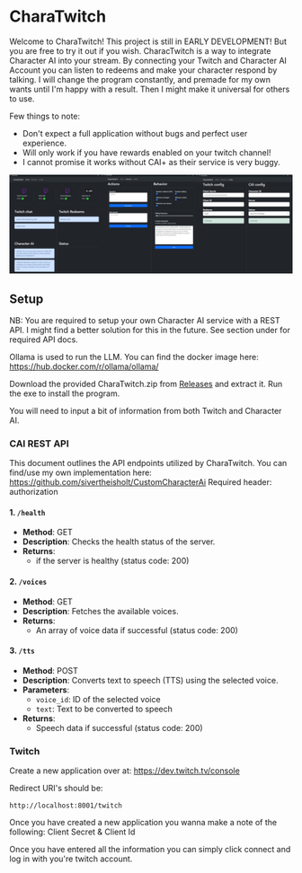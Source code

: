 # CharaTwitch

Welcome to CharaTwitch! This project is still in EARLY DEVELOPMENT! But you are free to try it out if you wish.
CharacTwitch is a way to integrate Character AI into your stream. By connecting your Twitch and Character AI Account you can listen to redeems and make your character respond by talking.
I will change the program constantly, and premade for my own wants until I'm happy with a result. Then I might make it universal for others to use.

Few things to note:

- Don't expect a full application without bugs and perfect user experience.
- Will only work if you have rewards enabled on your twitch channel!
- I cannot promise it works without CAI+ as their service is very buggy.

![Imgur](https://github.com/sivertheisholt/CharaTwitch/blob/main/assets/CharaTwitchFull.png)

## Setup

NB: You are required to setup your own Character AI service with a REST API. I might find a better solution for this in the future. See section under for required API docs.

Ollama is used to run the LLM. You can find the docker image here: https://hub.docker.com/r/ollama/ollama/

Download the provided CharaTwitch.zip from [Releases](https://github.com/sivertheisholt/CharaTwitch/releases) and extract it. Run the exe to install the program.

You will need to input a bit of information from both Twitch and Character AI.


### CAI REST API

This document outlines the API endpoints utilized by CharaTwitch.
You can find/use my own implementation here: https://github.com/sivertheisholt/CustomCharacterAi
Required header: authorization

#### 1. `/health`

- **Method**: GET
- **Description**: Checks the health status of the server.
- **Returns**:
  - if the server is healthy (status code: 200)

#### 2. `/voices`

- **Method**: GET
- **Description**: Fetches the available voices.
- **Returns**:
  - An array of voice data if successful (status code: 200)

#### 3. `/tts`

- **Method**: POST
- **Description**: Converts text to speech (TTS) using the selected voice.
- **Parameters**:
  - `voice_id`: ID of the selected voice
  - `text`: Text to be converted to speech
- **Returns**:
  - Speech data if successful (status code: 200)

### Twitch

Create a new application over at: https://dev.twitch.tv/console

Redirect URI's should be:

```
http://localhost:8001/twitch
```

Once you have created a new application you wanna make a note of the following: Client Secret & Client Id

Once you have entered all the information you can simply click connect and log in with you're twitch account.
